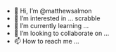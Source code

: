- 👋 Hi, I’m @matthewsalmon
- 👀 I’m interested in ... scrabble
- 🌱 I’m currently learning ...
- 💞️ I’m looking to collaborate on ...
- 📫 How to reach me ...

<!---
matthewsalmon/matthewsalmon is a ✨ special ✨ repository because its `README.md` (this file) appears on your GitHub profile.
You can click the Preview link to take a look at your changes.
--->
